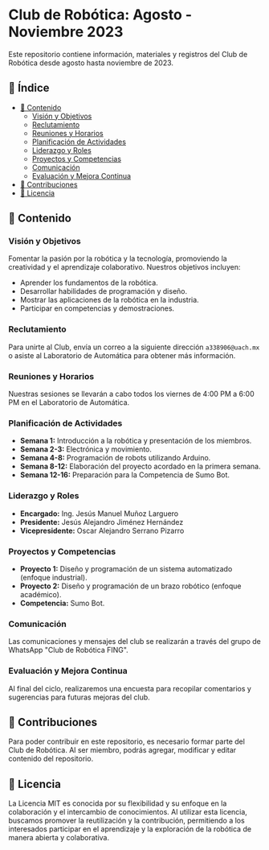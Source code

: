 # Club de Robótica: Agosto - Noviembre 2023

Este repositorio contiene información, materiales y registros del Club de Robótica desde agosto hasta noviembre de 2023.

## 📌 Índice

- [🤖 Contenido](#-contenido)
  - [Visión y Objetivos](#visión-y-objetivos)
  - [Reclutamiento](#reclutamiento)
  - [Reuniones y Horarios](#reuniones-y-horarios)
  - [Planificación de Actividades](#planificación-de-actividades)
  - [Liderazgo y Roles](#liderazgo-y-roles)
  - [Proyectos y Competencias](#proyectos-y-competencias)
  - [Comunicación](#comunicación)
  - [Evaluación y Mejora Continua](#evaluación-y-mejora-continua)
- [👏 Contribuciones](#-contribuciones)
- [📄 Licencia](#-licencia)

## 🤖 Contenido

### Visión y Objetivos

Fomentar la pasión por la robótica y la tecnología, promoviendo la creatividad y el aprendizaje colaborativo. Nuestros objetivos incluyen:

- Aprender los fundamentos de la robótica.
- Desarrollar habilidades de programación y diseño.
- Mostrar las aplicaciones de la robótica en la industria.
- Participar en competencias y demostraciones.

### Reclutamiento

Para unirte al Club, envía un correo a la siguiente dirección `a338906@uach.mx` o asiste al Laboratorio de Automática para obtener más información.

### Reuniones y Horarios

Nuestras sesiones se llevarán a cabo todos los viernes de 4:00 PM a 6:00 PM en el Laboratorio de Automática.

### Planificación de Actividades

- **Semana 1:** Introducción a la robótica y presentación de los miembros.
- **Semana 2-3:** Electrónica y movimiento.
- **Semana 4-8:** Programación de robots utilizando Arduino.
- **Semana 8-12:** Elaboración del proyecto acordado en la primera semana.
- **Semana 12-16:** Preparación para la Competencia de Sumo Bot.

### Liderazgo y Roles

- **Encargado:** Ing. Jesús Manuel Muñoz Larguero
- **Presidente:** Jesús Alejandro Jiménez Hernández
- **Vicepresidente:** Oscar Alejandro Serrano Pizarro

### Proyectos y Competencias

- **Proyecto 1:** Diseño y programación de un sistema automatizado (enfoque industrial).
- **Proyecto 2:** Diseño y programación de un brazo robótico (enfoque académico).
- **Competencia:** Sumo Bot.

### Comunicación

Las comunicaciones y mensajes del club se realizarán a través del grupo de WhatsApp "Club de Robótica FING".

### Evaluación y Mejora Continua

Al final del ciclo, realizaremos una encuesta para recopilar comentarios y sugerencias para futuras mejoras del club.

## 👏 Contribuciones

Para poder contribuir en este repositorio, es necesario formar parte del Club de Robótica. Al ser miembro, podrás agregar, modificar y editar contenido del repositorio.

## 📄 Licencia

La Licencia MIT es conocida por su flexibilidad y su enfoque en la colaboración y el intercambio de conocimientos. Al utilizar esta licencia, buscamos promover la reutilización y la contribución, permitiendo a los interesados participar en el aprendizaje y la exploración de la robótica de manera abierta y colaborativa.
